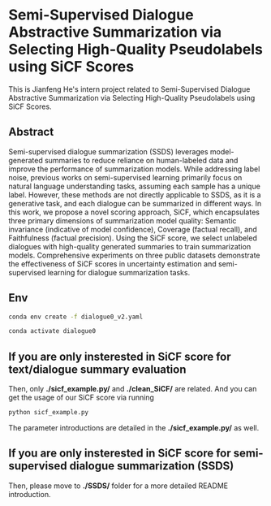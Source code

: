 # Semi-Supervised Dialogue Abstractive Summarization via Selecting High-Quality Pseudolabels using SiCF Scores
This is Jianfeng He's intern project related to Semi-Supervised Dialogue Abstractive Summarization via Selecting High-Quality 
Pseudolabels using SiCF Scores. 

## Abstract
Semi-supervised dialogue summarization (SSDS) leverages model-generated summaries to reduce reliance on human-labeled data and improve the performance of summarization models. While addressing label noise, previous works on semi-supervised learning primarily focus on natural language understanding tasks, assuming each sample has a unique label. However, these methods are not directly applicable to SSDS, as it is a generative task, and each dialogue can be summarized in different ways. In this work, we propose a novel scoring approach, SiCF, which encapsulates three primary dimensions of summarization model quality: Semantic invariance (indicative of model confidence), Coverage (factual recall), and Faithfulness (factual precision). Using the SiCF score, we select unlabeled dialogues with high-quality generated summaries to train summarization models. Comprehensive experiments on three public datasets demonstrate the effectiveness of SiCF scores in uncertainty estimation and semi-supervised learning for dialogue summarization tasks.

## Env
```bash
conda env create -f dialogue0_v2.yaml

conda activate dialogue0

```

## If you are only insterested in SiCF score for text/dialogue summary evaluation
Then, only **./sicf_example.py/** and **./clean_SiCF/** are related.
And you can get the usage of our SiCF score via running 
```bash
python sicf_example.py
```
The parameter introductions are detailed in the **./sicf_example.py/** as well.

## If you are only insterested in SiCF score for semi-supervised dialogue summarization (SSDS)
Then, please move to **./SSDS/** folder for a more detailed README introduction. 

